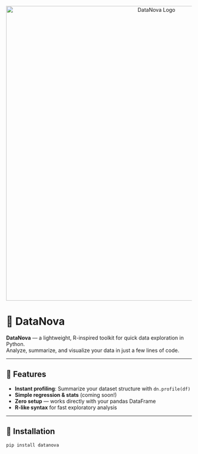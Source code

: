 <p align="center">
  <img src="https://raw.githubusercontent.com/Riley25/DataNova/refs/heads/main/imges/supernova.jpg" alt="DataNova Logo" width="800">
</p>

# 🌌 DataNova
**DataNova** — a lightweight, R-inspired toolkit for quick data exploration in Python.  
Analyze, summarize, and visualize your data in just a few lines of code.

---

## 🚀 Features
- **Instant profiling**: Summarize your dataset structure with `dn.profile(df)`
- **Simple regression & stats** (coming soon!)
- **Zero setup** — works directly with your pandas DataFrame
- **R-like syntax** for fast exploratory analysis

---

## 🧭 Installation
```bash
pip install datanova
